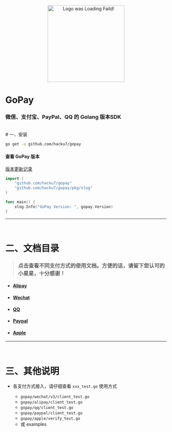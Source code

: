 <div align=center><img width="240" height="240" alt="Logo was Loading Faild!" src="https://raw.githubusercontent.com/hacku7/gopay/main/logo.png"/></div>

# GoPay

### 微信、支付宝、PayPal、QQ 的 Golang 版本SDK

<br>
# 一、安装

```bash
go get -u github.com/hacku7/gopay
```

#### 查看 GoPay 版本

  [版本更新记录](https://github.com/hacku7/gopay/blob/main/release_note.txt)

```go
import (
    "github.com/hacku7/gopay"
    "github.com/hacku7/gopay/pkg/xlog"
)

func main() {
    xlog.Info("GoPay Version: ", gopay.Version)
}
```

---

<br>

# 二、文档目录

> ### 点击查看不同支付方式的使用文档。方便的话，请留下您认可的小星星，十分感谢！

* #### [Alipay](https://github.com/hacku7/gopay/blob/main/doc/alipay.md)
* #### [Wechat](https://github.com/hacku7/gopay/blob/main/doc/wechat_v3.md)
* #### [QQ](https://github.com/hacku7/gopay/blob/main/doc/qq.md)
* #### [Paypal](https://github.com/hacku7/gopay/blob/main/doc/paypal.md)
* #### [Apple](https://github.com/hacku7/gopay/blob/main/doc/apple.md)

---

<br>

# 三、其他说明
* 各支付方式接入，请仔细查看 `xxx_test.go` 使用方式
    * `gopay/wechat/v3/client_test.go`
    * `gopay/alipay/client_test.go`
    * `gopay/qq/client_test.go`
    * `gopay/paypal/client_test.go`
    * `gopay/apple/verify_test.go`
    * 或 examples
  
  ```
<br>